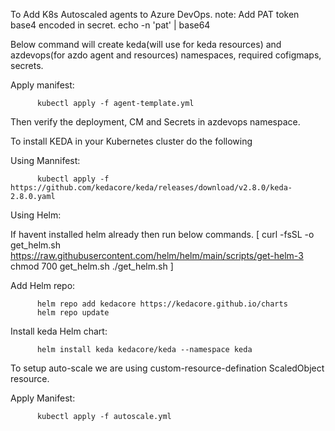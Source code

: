 To Add K8s Autoscaled agents to Azure DevOps.
note: Add PAT token base4 encoded in secret.
echo -n 'pat' | base64

Below command will create keda(will use for keda resources) and azdevops(for azdo agent and resources) namespaces, required cofigmaps, secrets. 

Apply manifest:

          kubectl apply -f agent-template.yml    


Then verify the deployment, CM and Secrets in azdevops namespace.


To install KEDA in your Kubernetes cluster do the following

Using Mannifest: 

          kubectl apply -f https://github.com/kedacore/keda/releases/download/v2.8.0/keda-2.8.0.yaml

Using Helm: 

If havent installed helm already then run below commands. 
[
curl -fsSL -o get_helm.sh https://raw.githubusercontent.com/helm/helm/main/scripts/get-helm-3
chmod 700 get_helm.sh
./get_helm.sh
]

Add Helm repo:

          helm repo add kedacore https://kedacore.github.io/charts
          helm repo update

Install keda Helm chart:

          helm install keda kedacore/keda --namespace keda

To setup auto-scale we are using custom-resource-defination ScaledObject resource.

Apply Manifest:

          kubectl apply -f autoscale.yml 
